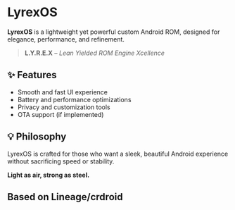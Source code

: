 # LyrexOS

**LyrexOS** is a lightweight yet powerful custom Android ROM, designed for elegance, performance, and refinement.

> **L.Y.R.E.X** – *Lean Yielded ROM Engine Xcellence*

## ✨ Features
- Smooth and fast UI experience
- Battery and performance optimizations
- Privacy and customization tools
- OTA support (if implemented)

## 💡 Philosophy
LyrexOS is crafted for those who want a sleek, beautiful Android experience without sacrificing speed or stability.

**Light as air, strong as steel.**
## Based on Lineage/crdroid
